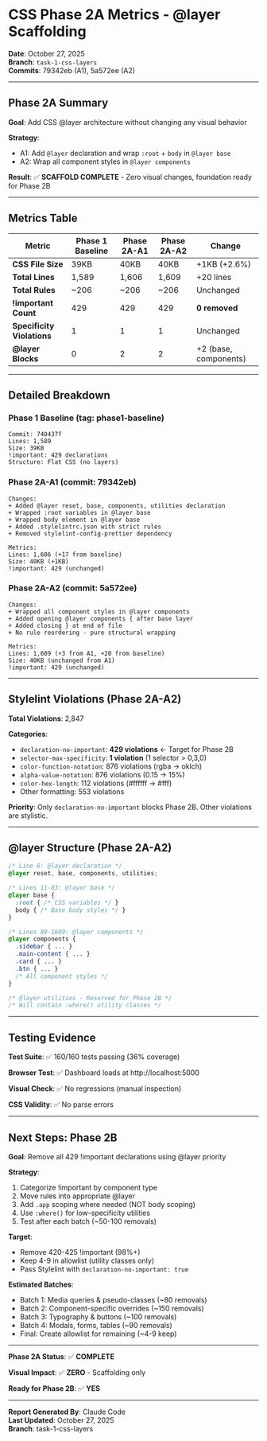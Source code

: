 # CSS Phase 2A Metrics - @layer Scaffolding

**Date**: October 27, 2025  
**Branch**: `task-1-css-layers`  
**Commits**: 79342eb (A1), 5a572ee (A2)

---

## Phase 2A Summary

**Goal**: Add CSS @layer architecture without changing any visual behavior

**Strategy**: 
- A1: Add `@layer` declaration and wrap `:root` + `body` in `@layer base`
- A2: Wrap all component styles in `@layer components`

**Result**: ✅ **SCAFFOLD COMPLETE** - Zero visual changes, foundation ready for Phase 2B

---

## Metrics Table

| Metric | Phase 1 Baseline | Phase 2A-A1 | Phase 2A-A2 | Change |
|--------|------------------|-------------|-------------|--------|
| **CSS File Size** | 39KB | 40KB | 40KB | +1KB (+2.6%) |
| **Total Lines** | 1,589 | 1,606 | 1,609 | +20 lines |
| **Total Rules** | ~206 | ~206 | ~206 | Unchanged |
| **!important Count** | 429 | 429 | 429 | **0 removed** |
| **Specificity Violations** | 1 | 1 | 1 | Unchanged |
| **@layer Blocks** | 0 | 2 | 2 | +2 (base, components) |

---

## Detailed Breakdown

### Phase 1 Baseline (tag: phase1-baseline)
```
Commit: 740437f
Lines: 1,589
Size: 39KB
!important: 429 declarations
Structure: Flat CSS (no layers)
```

### Phase 2A-A1 (commit: 79342eb)
```
Changes:
+ Added @layer reset, base, components, utilities declaration
+ Wrapped :root variables in @layer base
+ Wrapped body element in @layer base
+ Added .stylelintrc.json with strict rules
+ Removed stylelint-config-prettier dependency

Metrics:
Lines: 1,606 (+17 from baseline)
Size: 40KB (+1KB)
!important: 429 (unchanged)
```

### Phase 2A-A2 (commit: 5a572ee)
```
Changes:
+ Wrapped all component styles in @layer components
+ Added opening @layer components { after base layer
+ Added closing } at end of file
+ No rule reordering - pure structural wrapping

Metrics:
Lines: 1,609 (+3 from A1, +20 from baseline)
Size: 40KB (unchanged from A1)
!important: 429 (unchanged)
```

---

## Stylelint Violations (Phase 2A-A2)

**Total Violations**: 2,847

**Categories**:
- `declaration-no-important`: **429 violations** ← Target for Phase 2B
- `selector-max-specificity`: **1 violation** (1 selector > 0,3,0)
- `color-function-notation`: 876 violations (rgba → oklch)
- `alpha-value-notation`: 876 violations (0.15 → 15%)
- `color-hex-length`: 112 violations (#ffffff → #fff)
- Other formatting: 553 violations

**Priority**: Only `declaration-no-important` blocks Phase 2B. Other violations are stylistic.

---

## @layer Structure (Phase 2A-A2)

```css
/* Line 6: @layer declaration */
@layer reset, base, components, utilities;

/* Lines 11-83: @layer base */
@layer base {
  :root { /* CSS variables */ }
  body { /* Base body styles */ }
}

/* Lines 89-1609: @layer components */
@layer components {
  .sidebar { ... }
  .main-content { ... }
  .card { ... }
  .btn { ... }
  /* All component styles */
}

/* @layer utilities - Reserved for Phase 2B */
/* Will contain :where() utility classes */
```

---

## Testing Evidence

**Test Suite**: ✅ 160/160 tests passing (36% coverage)

**Browser Test**: ✅ Dashboard loads at http://localhost:5000

**Visual Check**: ✅ No regressions (manual inspection)

**CSS Validity**: ✅ No parse errors

---

## Next Steps: Phase 2B

**Goal**: Remove all 429 !important declarations using @layer priority

**Strategy**:
1. Categorize !important by component type
2. Move rules into appropriate @layer
3. Add `.app` scoping where needed (NOT body scoping)
4. Use `:where()` for low-specificity utilities
5. Test after each batch (~50-100 removals)

**Target**: 
- Remove 420-425 !important (98%+)
- Keep 4-9 in allowlist (utility classes only)
- Pass Stylelint with `declaration-no-important: true`

**Estimated Batches**:
- Batch 1: Media queries & pseudo-classes (~80 removals)
- Batch 2: Component-specific overrides (~150 removals)
- Batch 3: Typography & buttons (~100 removals)
- Batch 4: Modals, forms, tables (~90 removals)
- Final: Create allowlist for remaining (~4-9 keep)

---

**Phase 2A Status**: ✅ **COMPLETE**

**Visual Impact**: ✅ **ZERO** - Scaffolding only

**Ready for Phase 2B**: ✅ **YES**

---

**Report Generated By**: Claude Code  
**Last Updated**: October 27, 2025  
**Branch**: task-1-css-layers
